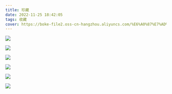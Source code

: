 ```yaml
---
title: 珍藏
date: 2022-11-25 18:42:05
tags: 收藏
cover: https://boke-file2.oss-cn-hangzhou.aliyuncs.com/%E6%A0%87%E7%AD%BE%E5%9B%BE%E7%89%871.jpg
---
```


![](https://boke-file2.oss-cn-hangzhou.aliyuncs.com/%E6%A0%87%E7%AD%BE%E5%9B%BE%E7%89%871.jpg)

![](https://boke-file2.oss-cn-hangzhou.aliyuncs.com/bx1.jpg)

![](https://boke-file2.oss-cn-hangzhou.aliyuncs.com/bx2.jpg)

![](https://boke-file2.oss-cn-hangzhou.aliyuncs.com/bx6.jpeg)

![](https://boke-file2.oss-cn-hangzhou.aliyuncs.com/bx7.jpg)

![](https://boke-file2.oss-cn-hangzhou.aliyuncs.com/bx9.jpg)